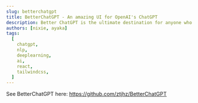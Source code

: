 ```yaml
---
slug: betterchatgpt
title: BetterChatGPT - An amazing UI for OpenAI's ChatGPT
description: Better ChatGPT is the ultimate destination for anyone who wants to experience the limitless power of conversational AI. With no limits and completely free to use for all, our app harnesses the full potential of OpenAI's ChatGPT API to offer you an unparalleled chatbot experience.
authors: [nixie, ayaka]
tags:
  [
    chatgpt,
    nlp,
    deeplearning,
    ai,
    react,
    tailwindcss,
  ]
---
```


See BetterChatGPT here: <https://github.com/ztjhz/BetterChatGPT>
